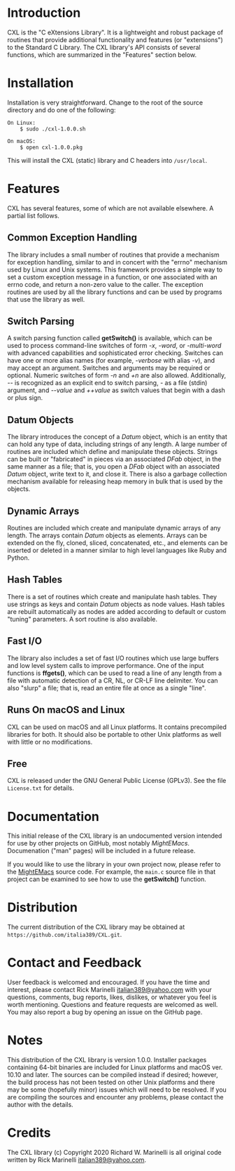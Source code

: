Introduction
============
CXL is the "C eXtensions Library".  It is a lightweight and robust package of routines that provide additional
functionality and features (or "extensions") to the Standard C Library.  The CXL library's API consists of several
functions, which are summarized in the "Features" section below.

Installation
============
Installation is very straightforward.  Change to the root of the source directory and do one of the following:

    On Linux:
        $ sudo ./cxl-1.0.0.sh

    On macOS:
        $ open cxl-1.0.0.pkg

This will install the CXL (static) library and C headers into `/usr/local`.

Features
========
CXL has several features, some of which are not available elsewhere.  A partial list follows.

Common Exception Handling
-------------------------
The library includes a small number of routines that provide a mechanism for exception handling, similar to and in
concert with the "errno" mechanism used by Linux and Unix systems.  This framework provides a simple way to set a custom
exception message in a function, or one associated with an errno code, and return a non-zero value to the caller.  The
exception routines are used by all the library functions and can be used by programs that use the library as well.

Switch Parsing
--------------
A switch parsing function called **getSwitch()** is available, which can be used to process command-line switches of
form *-x*, *-word*, or *-multi-word* with advanced capabilities and sophisticated error checking.  Switches can have one
or more alias names (for example, *-verbose* with alias *-v*), and may accept an argument.  Switches and arguments may
be required or optional.  Numeric switches of form *-n* and *+n* are also allowed.  Additionally, *--* is recognized as
an explicit end to switch parsing, *-* as a file (stdin) argument, and *--value* and *++value* as switch values that
begin with a dash or plus sign.

Datum Objects
-------------
The library introduces the concept of a *Datum* object, which is an entity that can hold any type of data, including
strings of any length.  A large number of routines are included which define and manipulate these objects.  Strings can
be built or "fabricated" in pieces via an associated *DFab* object, in the same manner as a file; that is, you open a
*DFab* object with an associated *Datum* object, write text to it, and close it.  There is also a garbage collection
mechanism available for releasing heap memory in bulk that is used by the objects.

Dynamic Arrays
--------------
Routines are included which create and manipulate dynamic arrays of any length.  The arrays contain *Datum* objects as
elements.  Arrays can be extended on the fly, cloned, sliced, concatenated, etc., and elements can be inserted or
deleted in a manner similar to high level languages like Ruby and Python.

Hash Tables
-----------
There is a set of routines which create and manipulate hash tables.  They use strings as keys and contain *Datum*
objects as node values.  Hash tables are rebuilt automatically as nodes are added according to default or custom
"tuning" parameters.  A sort routine is also available.

Fast I/O
--------
The library also includes a set of fast I/O routines which use large buffers and low level system calls to improve
performance.  One of the input functions is **ffgets()**, which can be used to read a line of any length from a file
with automatic detection of a CR, NL, or CR-LF line delimiter.  You can also "slurp" a file; that is, read an entire
file at once as a single "line".

Runs On macOS and Linux
-----------------------
CXL can be used on macOS and all Linux platforms.  It contains precompiled libraries for both.  It should also be
portable to other Unix platforms as well with little or no modifications.

Free
----
CXL is released under the GNU General Public License (GPLv3).  See the file `License.txt` for details.

Documentation
=============
This initial release of the CXL library is an undocumented version intended for use by other projects on GitHub, most
notably *MightEMacs*.  Documenation ("man" pages) will be included in a future release.

If you would like to use the library in your own project now, please refer to the
[MightEMacs](https://github.com/italia389/MightEMacs.git) source code.  For example, the `main.c` source file in that
project can be examined to see how to use the **getSwitch()** function.

Distribution
============
The current distribution of the CXL library may be obtained at `https://github.com/italia389/CXL.git`.

Contact and Feedback
====================
User feedback is welcomed and encouraged.  If you have the time and interest, please contact Rick Marinelli
<italian389@yahoo.com> with your questions, comments, bug reports, likes, dislikes, or whatever you feel is worth
mentioning.  Questions and feature requests are welcomed as well.  You may also report a bug by opening an issue on the
GitHub page.

Notes
=====
This distribution of the CXL library is version 1.0.0.  Installer packages containing 64-bit binaries are included for
Linux platforms and macOS ver. 10.10 and later.  The sources can be compiled instead if desired; however, the build
process has not been tested on other Unix platforms and there may be some (hopefully minor) issues which will need to be
resolved.  If you are compiling the sources and encounter any problems, please contact the author with the details.

Credits
=======
The CXL library (c) Copyright 2020 Richard W. Marinelli is all original code written by
Rick Marinelli <italian389@yahoo.com>.
